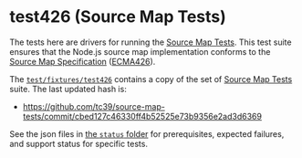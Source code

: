 # test426 (Source Map Tests)

The tests here are drivers for running the [Source Map Tests][]. This test
suite ensures that the Node.js source map implementation conforms to the
[Source Map Specification][] ([ECMA426][]).

The [`test/fixtures/test426`](../fixtures/test426/) contains a copy of the set of
[Source Map Tests][] suite. The last updated hash is:

* <https://github.com/tc39/source-map-tests/commit/cbed127c46330ff4b52525e73b9356e2ad3d6369>

See the json files in [the `status` folder](./status) for prerequisites,
expected failures, and support status for specific tests.

[ECMA426]: https://tc39.es/ecma426/
[Source Map Specification]: https://github.com/tc39/ecma426
[Source Map Tests]: https://github.com/tc39/source-map-tests
